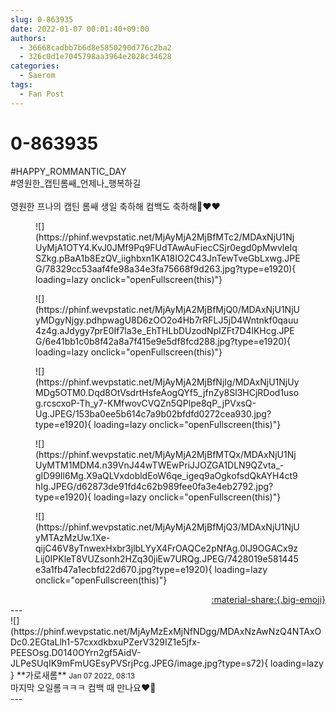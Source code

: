 ```yaml
---
slug: 0-863935
date: 2022-01-07 00:01:40+09:00
authors:
  - 36668cadbb7b6d8e5850290d776c2ba2
  - 326c0d1e7045798aa3964e2028c34628
categories:
  - Saerom
tags:
  - Fan Post
---
```


# 0-863935

<div class="post-container" markdown="1">
<div class="content-container md-sidebar__scrollwrap" markdown="1">

\#HAPPY_ROMMANTIC_DAY<br>\#영원한_캡틴롬쌔_언제나_행복하길<br><br>영원한 프나의 캡틴 롬쌔 생일 축하해 컴백도 축하해🦖❤️❤️
<figure markdown="1">
![](https://phinf.wevpstatic.net/MjAyMjA2MjBfMTc2/MDAxNjU1NjUyMjA1OTY4.KvJ0JMf9Pq9FUdTAwAuFiecCSjr0egd0pMwvleIqSZkg.pBaA1b8EzQV_iighbxn1KA18IO2C43JnTewTveGbLxwg.JPEG/78329cc53aaf4fe98a34e3fa75668f9d263.jpg?type=e1920){ loading=lazy onclick="openFullscreen(this)"}
</figure>

<figure markdown="1">
![](https://phinf.wevpstatic.net/MjAyMjA2MjBfMjQ0/MDAxNjU1NjUyMDgyNjgy.pdhpwagU8D6zOO2o4Hb7rRFLJ5jD4Wntnkf0qauu4z4g.aJdygy7prE0If7la3e_EhTHLbDUzodNpIZFt7D4lKHcg.JPEG/6e41bb1c0b8f42a8a7f415e9e5df8fcd288.jpg?type=e1920){ loading=lazy onclick="openFullscreen(this)"}
</figure>

<figure markdown="1">
![](https://phinf.wevpstatic.net/MjAyMjA2MjBfNjIg/MDAxNjU1NjUyMDg5OTM0.Dqd8OtVsdrtHsfeAogQYf5_jfnZy8Sl3HCjRDod1usog.rcscxoP-Th_y7-KMfwovCVQZn5QPlpe8qP_jPVxsQ-Ug.JPEG/153ba0ee5b614c7a9b02bfdfd0272cea930.jpg?type=e1920){ loading=lazy onclick="openFullscreen(this)"}
</figure>

<figure markdown="1">
![](https://phinf.wevpstatic.net/MjAyMjA2MjBfMTQx/MDAxNjU1NjUyMTM1MDM4.n39VnJ44wTWEwPriJJOZGA1DLN9QZvta_-gID99Il6Mg.X9aQLVxdobldEoW6qe_igeq9aOgkofsdQkAYH4ct9hIg.JPEG/d62873de91fd4c62b989fee0fa3e4eb2792.jpg?type=e1920){ loading=lazy onclick="openFullscreen(this)"}
</figure>

<figure markdown="1">
![](https://phinf.wevpstatic.net/MjAyMjA2MjBfMjQ3/MDAxNjU1NjUyMTAzMzUw.1Xe-qijC46V8yTnwexHxbr3jlbLYyX4FrOAQCe2pNfAg.0lJ9OGACx9zLij0IPKleT8VUZsonh2HZq30jiEw7URQg.JPEG/7428019e581445e3a1fb47a1ecbfd22d670.jpg?type=e1920){ loading=lazy onclick="openFullscreen(this)"}
</figure>


</div>
</div>

<div style="text-align: right;" markdown="1">
<a href="https://weverse.io/fromis9/fanpost/0-863935" style="text-align: right;">:material-share:{.big-emoji}</a>
</div>
---

<div class="comments-container md-sidebar__scrollwrap" markdown="1">
<div class="comment" markdown="1">
<div class='id-container' markdown="1">
![](https://phinf.wevpstatic.net/MjAyMzExMjNfNDgg/MDAxNzAwNzQ4NTAxODc0.2EGtaLlh1-57cxxdkbxuPZerV329IZ1e5jfx-PEESOsg.D0140OYrn2gf5AidV-JLPeSUqIK9mFmUGEsyPVSrjPcg.JPEG/image.jpg?type=s72){ loading=lazy }
**<span class="artist">가로새롬</span>** <small>Jan 07 2022, 08:13</small><br>
</div>
<div class='comment-body' markdown="1">
마지막 오일롬ㅋㅋㅋ 컴백 때 만나요❤️‍🔥
</div>
</div>
</div>
---
